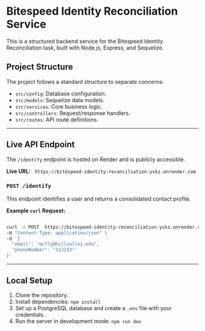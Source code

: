 # Bitespeed Identity Reconciliation Service

This is a structured backend service for the Bitespeed Identity Reconciliation task, built with Node.js, Express, and Sequelize.

## Project Structure

The project follows a standard structure to separate concerns:

- `src/config`: Database configuration.
- `src/models`: Sequelize data models.
- `src/services`: Core business logic.
- `src/controllers`: Request/response handlers.
- `src/routes`: API route definitions.

---

## Live API Endpoint

The `/identify` endpoint is hosted on Render and is publicly accessible.

**Live URL:** ` https://bitespeed-identity-reconciliation-yskz.onrender.com`

### `POST /identify`

This endpoint identifies a user and returns a consolidated contact profile.

**Example `curl` Request:**

```bash

curl -X POST  https://bitespeed-identity-reconciliation-yskz.onrender.com/identify \
-H "Content-Type: application/json" \
-d '{
  "email": "mcfly@hillvalley.edu",
  "phoneNumber": "112233"
}'
```

---

## Local Setup

1.  Clone the repository.
2.  Install dependencies: `npm install`
3.  Set up a PostgreSQL database and create a `.env` file with your credentials.
4.  Run the server in development mode: `npm run dev`
